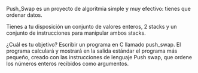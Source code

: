 Push_Swap es un proyecto de algoritmia simple y muy efectivo: tienes que ordenar
datos.

Tienes a tu disposición un conjunto de valores enteros, 2 stacks y un conjunto de
instrucciones para manipular ambos stacks.

¿Cuál es tu objetivo? Escribir un programa en C llamado push_swap. El programa calculará y mostrará en la salida estándar el programa más pequeño, creado con las instrucciones de lenguaje Push swap, que ordene los números enteros recibidos como argumentos.
